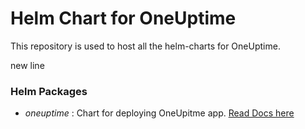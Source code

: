 # Helm Chart for OneUptime

This repository is used to host all the helm-charts for OneUptime.

new line

### Helm Packages 

- *oneuptime* : Chart for deploying OneUpitme app. [Read Docs here](oneuptime/README.md)



